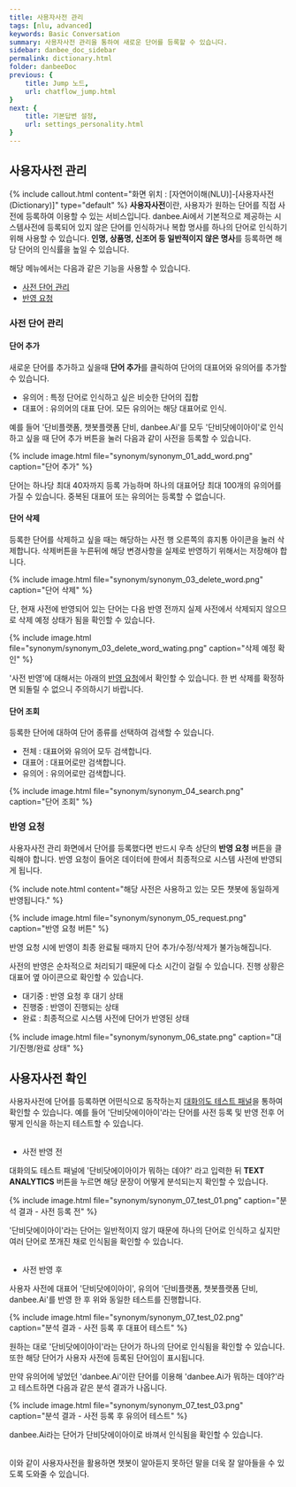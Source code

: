 ```yaml
---
title: 사용자사전 관리 
tags: [nlu, advanced]
keywords: Basic Conversation
summary: 사용자사전 관리을 통하여 새로운 단어를 등록할 수 있습니다.
sidebar: danbee_doc_sidebar
permalink: dictionary.html
folder: danbeeDoc
previous: {
    title: Jump 노드,
    url: chatflow_jump.html
}
next: {
    title: 기본답변 설정,
    url: settings_personality.html
}
---
```


## 사용자사전 관리
 {% include callout.html content="화면 위치 : [자연어이해(NLU)]-[사용자사전(Dictionary)]" type="default" %}
**사용자사전**이란, 사용자가 원하는 단어를 직접 사전에 등록하여 이용할 수 있는 서비스입니다. danbee.Ai에서 기본적으로 제공하는 시스템사전에 등록되어 있지 않은 단어를 인식하거나 복합 명사를 하나의 단어로 인식하기 위해 사용할 수 있습니다. **인명, 상품명, 신조어 등 일반적이지 않은 명사**를 등록하면 해당 단어의 인식률을 높일 수 있습니다. <br/>

해당 메뉴에서는 다음과 같은 기능을 사용할 수 있습니다.<br/> 
 - [사전 단어 관리](dictionary.html#사전-단어-관리)
 - [반영 요청](dictionary.html#반영-요청)

### 사전 단어 관리

#### 단어 추가
새로운 단어를 추가하고 싶을때 **단어 추가**를 클릭하여 단어의 대표어와 유의어를 추가할 수 있습니다.<br/>
 - 유의어 : 특정 단어로 인식하고 싶은 비슷한 단어의 집합 
 - 대표어 : 유의어의 대표 단어. 모든 유의어는 해당 대표어로 인식.

예를 들어 '단비플랫폼, 챗봇플랫폼 단비, danbee.Ai'를 모두 '단비닷에이아이'로 인식하고 싶을 때 단어 추가 버튼을 눌러 다음과 같이 사전을 등록할 수 있습니다. 

{% include image.html file="synonym/synonym_01_add_word.png"  caption="단어 추가" %}

단어는 하나당 최대 40자까지 등록 가능하며 하나의 대표어당 최대 100개의 유의어를 가질 수 있습니다. 중복된 대표어 또는 유의어는 등록할 수 없습니다.

#### 단어 삭제
등록한 단어를 삭제하고 싶을 때는 해당하는 사전 행 오른쪽의 휴지통 아이콘을 눌러 삭제합니다.
삭제버튼을 누른뒤에 해당 변경사항을 실제로 반영하기 위해서는 저장해야 합니다.

{% include image.html file="synonym/synonym_03_delete_word.png"  caption="단어 삭제" %}

단, 현재 사전에 반영되어 있는 단어는 다음 반영 전까지 실제 사전에서 삭제되지 않으므로 삭제 예정 상태가 됨을 확인할 수 있습니다. 

{% include image.html file="synonym/synonym_03_delete_word_wating.png"  caption="삭제 예정 확인" %}

'사전 반영'에 대해서는 아래의 [반영 요청](dictionary.html#반영-요청)에서 확인할 수 있습니다. 한 번 삭제를 확정하면 되돌릴 수 없으니 주의하시기 바랍니다. 


#### 단어 조회
등록한 단어에 대하여 단어 종류를 선택하여 검색할 수 있습니다.

- 전체 : 대표어와 유의어 모두 검색합니다.
- 대표어 : 대표어로만 검색합니다.
- 유의어 : 유의어로만 검색합니다.

{% include image.html file="synonym/synonym_04_search.png"  caption="단어 조회" %}




### 반영 요청

사용자사전 관리 화면에서 단어를 등록했다면 반드시 우측 상단의 **반영 요청** 버튼을 클릭해야 합니다. 반영 요청이 들어온 데이터에 한에서 최종적으로 시스템 사전에 반영되게 됩니다.

{% include note.html content="해당 사전은 사용하고 있는 모든 챗봇에 동일하게 반영됩니다." %}

{% include image.html file="synonym/synonym_05_request.png"  caption="반영 요청 버튼" %}

반영 요청 시에 반영이 최종 완료될 때까지 단어 추가/수정/삭제가 불가능해집니다. <br/>

사전의 반영은 순차적으로 처리되기 때문에 다소 시간이 걸릴 수 있습니다. 진행 상황은 대표어 옆 아이콘으로 확인할 수 있습니다.

- 대기중 : 반영 요청 후 대기 상태
- 진행중 : 반영이 진행되는 상태
- 완료 : 최종적으로 시스템 사전에 단어가 반영된 상태

{% include image.html file="synonym/synonym_06_state.png"  caption="대기/진행/완료 상태" %}


## 사용자사전 확인

사용자사전에 단어를 등록하면 어떤식으로 동작하는지 [대화의도 테스트 패널](demo_n_test_panel.html#nlu-intent-테스트-패널)을 통하여 확인할 수 있습니다. 예를 들어 '단비닷에이아이'라는 단어를 사전 등록 및 반영 전후 어떻게 인식을 하는지 테스트할 수 있습니다.
<br/><br/>
- 사전 반영 전

대화의도 테스트 패널에 '단비닷에이아이가 뭐하는 데야?' 라고 입력한 뒤 **TEXT ANALYTICS** 버튼을 누르면 해당 문장이 어떻게 분석되는지 확인할 수 있습니다. 

{% include image.html file="synonym/synonym_07_test_01.png"  caption="분석 결과 - 사전 등록 전" %}

'단비닷에이아이'라는 단어는 일반적이지 않기 때문에 하나의 단어로 인식하고 싶지만 여러 단어로 쪼개진 채로 인식됨을 확인할 수 있습니다.
<br/><br/>
- 사전 반영 후

사용자 사전에 대표어 '단비닷에이아이', 유의어 '단비플랫폼, 챗봇플랫폼 단비, danbee.Ai'를 반영 한 후 위와 동일한 테스트를 진행합니다.

{% include image.html file="synonym/synonym_07_test_02.png"  caption="분석 결과 - 사전 등록 후 대표어 테스트" %}

원하는 대로 '단비닷에이아이'라는 단어가 하나의 단어로 인식됨을 확인할 수 있습니다. 또한 해당 단어가 사용자 사전에 등록된 단어임이 표시됩니다.

만약 유의어에 넣었던 'danbee.Ai'이란 단어를 이용해 'danbee.Ai가 뭐하는 데야?'라고 테스트하면 다음과 같은 분석 결과가 나옵니다.

{% include image.html file="synonym/synonym_07_test_03.png"  caption="분석 결과 - 사전 등록 후 유의어 테스트" %}

danbee.Ai라는 단어가 단비닷에이아이로 바껴서 인식됨을 확인할 수 있습니다.



<br/>
이와 같이 사용자사전을 활용하면 챗봇이 알아듣지 못하던 말을 더욱 잘 알아들을 수 있도록 도와줄 수 있습니다.
